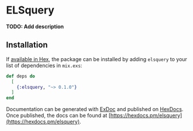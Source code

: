 # ELSquery

**TODO: Add description**

## Installation

If [available in Hex](https://hex.pm/docs/publish), the package can be installed
by adding `elsquery` to your list of dependencies in `mix.exs`:

```elixir
def deps do
  [
    {:elsquery, "~> 0.1.0"}
  ]
end
```

Documentation can be generated with [ExDoc](https://github.com/elixir-lang/ex_doc)
and published on [HexDocs](https://hexdocs.pm). Once published, the docs can
be found at [https://hexdocs.pm/elsquery](https://hexdocs.pm/elsquery).

